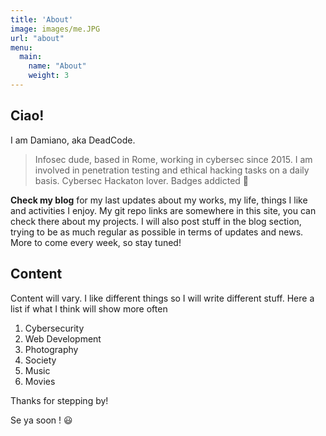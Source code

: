 ```yaml
---
title: 'About'
image: images/me.JPG
url: "about"
menu:
  main:
    name: "About"
    weight: 3
---
```


## Ciao!

I am Damiano, aka DeadCode.

> Infosec dude, based in Rome, working in cybersec since 2015.
> I am involved in penetration testing and ethical hacking tasks on a daily basis.
> Cybersec Hackaton lover. Badges addicted 🥸

**Check my blog** for my last updates about my works, my life, things I like and activities I enjoy.
My git repo links are somewhere in this site, you can check there about my projects.
I will also post stuff in the blog section, trying to be as much regular as possible in terms of updates and news.
More to come every week, so stay tuned!

## Content

Content will vary. I like different things so I will write different stuff. Here a list if what I think will show more often

1. Cybersecurity
2. Web Development
3. Photography
4. Society
5. Music
6. Movies

Thanks for stepping by!

Se ya soon ! 😃
